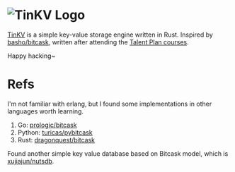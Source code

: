 # ![TinKV Logo](https://i.loli.net/2020/06/08/3hYVFNurxGoLei7.jpg)

[TinKV](https://github.com/iFaceless/tinkv) is a simple key-value storage engine written in Rust. Inspired by [basho/bitcask](https://github.com/basho/bitcask), written after attending the [Talent Plan courses](https://github.com/pingcap/talent-plan). 

Happy hacking~

# Refs

I'm not familiar with erlang, but I found some implementations in other languages worth learning.

1. Go: [prologic/bitcask](https://github.com/prologic/bitcask)
2. Python: [turicas/pybitcask](https://github.com/turicas/pybitcask)
3. Rust: [dragonquest/bitcask](https://github.com/dragonquest/bitcask)

Found another simple key value database based on Bitcask model, which is [xujiajun/nutsdb](https://github.com/xujiajun/nutsdb).